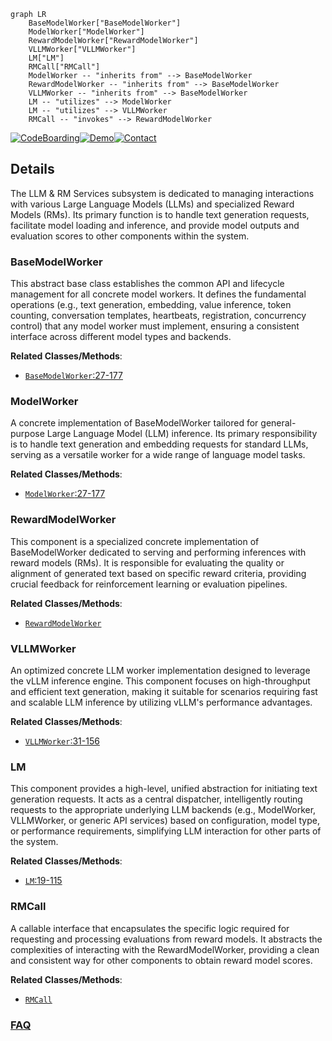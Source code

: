 ```mermaid
graph LR
    BaseModelWorker["BaseModelWorker"]
    ModelWorker["ModelWorker"]
    RewardModelWorker["RewardModelWorker"]
    VLLMWorker["VLLMWorker"]
    LM["LM"]
    RMCall["RMCall"]
    ModelWorker -- "inherits from" --> BaseModelWorker
    RewardModelWorker -- "inherits from" --> BaseModelWorker
    VLLMWorker -- "inherits from" --> BaseModelWorker
    LM -- "utilizes" --> ModelWorker
    LM -- "utilizes" --> VLLMWorker
    RMCall -- "invokes" --> RewardModelWorker
```

[![CodeBoarding](https://img.shields.io/badge/Generated%20by-CodeBoarding-9cf?style=flat-square)](https://github.com/CodeBoarding/GeneratedOnBoardings)[![Demo](https://img.shields.io/badge/Try%20our-Demo-blue?style=flat-square)](https://www.codeboarding.org/demo)[![Contact](https://img.shields.io/badge/Contact%20us%20-%20contact@codeboarding.org-lightgrey?style=flat-square)](mailto:contact@codeboarding.org)

## Details

The LLM & RM Services subsystem is dedicated to managing interactions with various Large Language Models (LLMs) and specialized Reward Models (RMs). Its primary function is to handle text generation requests, facilitate model loading and inference, and provide model outputs and evaluation scores to other components within the system.

### BaseModelWorker
This abstract base class establishes the common API and lifecycle management for all concrete model workers. It defines the fundamental operations (e.g., text generation, embedding, value inference, token counting, conversation templates, heartbeats, registration, concurrency control) that any model worker must implement, ensuring a consistent interface across different model types and backends.


**Related Classes/Methods**:

- <a href="https://github.com/openreasoner/openr/blob/main/reason/llm_service/workers/base_model_worker.py#L27-L177" target="_blank" rel="noopener noreferrer">`BaseModelWorker`:27-177</a>


### ModelWorker
A concrete implementation of BaseModelWorker tailored for general-purpose Large Language Model (LLM) inference. Its primary responsibility is to handle text generation and embedding requests for standard LLMs, serving as a versatile worker for a wide range of language model tasks.


**Related Classes/Methods**:

- <a href="https://github.com/openreasoner/openr/blob/main/reason/llm_service/workers/base_model_worker.py#L27-L177" target="_blank" rel="noopener noreferrer">`ModelWorker`:27-177</a>


### RewardModelWorker
This component is a specialized concrete implementation of BaseModelWorker dedicated to serving and performing inferences with reward models (RMs). It is responsible for evaluating the quality or alignment of generated text based on specific reward criteria, providing crucial feedback for reinforcement learning or evaluation pipelines.


**Related Classes/Methods**:

- <a href="https://github.com/openreasoner/openr/blob/main/reason/llm_service/workers/reward_model_worker.py" target="_blank" rel="noopener noreferrer">`RewardModelWorker`</a>


### VLLMWorker
An optimized concrete LLM worker implementation designed to leverage the vLLM inference engine. This component focuses on high-throughput and efficient text generation, making it suitable for scenarios requiring fast and scalable LLM inference by utilizing vLLM's performance advantages.


**Related Classes/Methods**:

- <a href="https://github.com/openreasoner/openr/blob/main/reason/llm_service/workers/vllm_worker.py#L31-L156" target="_blank" rel="noopener noreferrer">`VLLMWorker`:31-156</a>


### LM
This component provides a high-level, unified abstraction for initiating text generation requests. It acts as a central dispatcher, intelligently routing requests to the appropriate underlying LLM backends (e.g., ModelWorker, VLLMWorker, or generic API services) based on configuration, model type, or performance requirements, simplifying LLM interaction for other parts of the system.


**Related Classes/Methods**:

- <a href="https://github.com/openreasoner/openr/blob/main/data/model_utils.py#L19-L115" target="_blank" rel="noopener noreferrer">`LM`:19-115</a>


### RMCall
A callable interface that encapsulates the specific logic required for requesting and processing evaluations from reward models. It abstracts the complexities of interacting with the RewardModelWorker, providing a clean and consistent way for other components to obtain reward model scores.


**Related Classes/Methods**:

- <a href="https://github.com/openreasoner/openr/blob/main/reason/inference/rm_call.py" target="_blank" rel="noopener noreferrer">`RMCall`</a>




### [FAQ](https://github.com/CodeBoarding/GeneratedOnBoardings/tree/main?tab=readme-ov-file#faq)